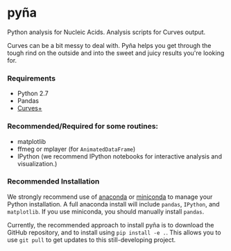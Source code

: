 # py&ntilde;a

Python analysis for Nucleic Acids. Analysis scripts for Curves output.

Curves can be a bit messy to deal with. Py&ntilde;a helps you get through
the tough rind on the outside and into the sweet and juicy results you're
looking for.

### Requirements

* Python 2.7
* Pandas
* [Curves+](http://bisi.ibcp.fr/tools/curves_plus/)

### Recommended/Required for some routines:

* matplotlib
* ffmeg or mplayer (for `AnimatedDataFrame`)
* IPython (we recommend IPython notebooks for interactive analysis and
  visualization.)

### Recommended Installation

We strongly recommend use of [anaconda](http://continuum.io/downloads) or
[miniconda](http://conda.pydata.org/miniconda.html) to manage your Python
installation. A full anaconda install will include `pandas`, `IPython`, and
`matplotlib`. If you use miniconda, you should manually install `pandas`.

Currently, the recommended approach to install py&ntilde;a is to download
the GitHub repository, and to install using `pip install -e .`. This allows
you to use `git pull` to get updates to this still-developing project.

<!--
This will allow you to quickly install pyña with:

`TODO`

Pyña can also be installed through `pip`:

`TODO`

Finally, one can always install pyña by downloaded the source from the
github repository and installing with either `pip install .` or `python
setup.py`
-->
